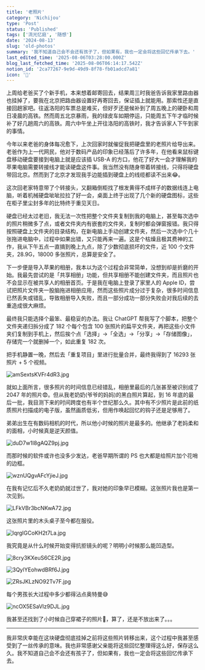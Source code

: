 ```yaml
---
title: '老照片'
category: 'Nichijou'
type: 'Post'
status: 'Published'
tags: ['流光忆庭', '随想']
date: '2024-08-13'
slug: 'old-photos'
summary: '我不知道自己会不会还有孩子了，但如果有，我也一定会将这些回忆传承下去。'
last_edited_time: '2025-08-06T03:28:00.000Z'
blog_last_fetched_time: '2025-08-06T06:14:17.542Z'
notion_id: '2ca77267-9e9d-49d9-8f78-fb01adcd7a81'
icon: '🏑'
---
```


上周给老爸买了个新手机，本来想着邮寄回去，结果周三时我爸告诉我家里路由器也挂掉了，要我在北京把路由器设置好再寄回去，保证插上就能用。那索性还是直接回趟家吧。往返洛阳的车票总是难买，但好歹还是候补到了周五晚上的硬卧和周日凌晨的高铁。然而周五北京暴雨，我的绿皮车如期停运，只能周五下午才临时候补了好几趟周六的高铁。周六中午坐上开往洛阳的高铁时，我才告诉家人下午到家的事情。

今年以来老爸的身体每况愈下，上次回家时就催促我把硬盘里的老照片给导出来。老爸作为上一代网民，他对于数码产品的印象已经落后了许多年，在他看来鼠标键盘移动硬盘要接到电脑上就是应该插 USB-A 的方口，他花了好大一会才理解我的苹果电脑需要转接线才能读硬盘这件事。我当然没有随身带着转接线，只得将硬盘带回北京。然而到了北京才发现我手边能插到硬盘上的线缆都读不出来😂。

这次回老家特意带了个转接头，又翻箱倒柜找了根发黄得不成样子的数据线连上电脑，听着机械硬盘呲呲拉拉了好一会，桌面上终于出现了几个新的硬盘图标，这些在柜子里尘封多年的比特终于重见天日。

硬盘已经太过老旧，我无法一次性把整个文件夹复制到我的电脑上，甚至每次选中的照片稍微多了点，或者文件夹内有嵌套的文件夹，复制时都会弹窗报错。我只得按照硬盘上文件夹的目录结构，在新电脑上手动创建文件夹，然后一次选中个几十张拖进电脑中，过程中如果出错，又只能再来一遍。这是个枯燥且极其费神的工作，我从下午五点一直搞到晚上九点，除了少数彻底损坏的文件，近 100 个文件夹，28.9G，18000 多张照片，总算是安全了。

下一步便是导入苹果的相册，我本以为这个过程会非常简单，没想到却是折磨的开始。我最先尝试的是「共享相册」功能，但共享相册不能创建文件夹，而且照片也不会显示在被共享人的相册首页。于是我在电脑上登录了家里人的 Apple ID，尝试把照片文件夹一股脑拖进相册应用，然而这些照片成分过于复杂，很多时间信息已然丢失或错乱，导致相册导入失败，而且一部分成功一部分失败会对我后续的去重造成很大麻烦。

最终我只能选择个最笨、最稳妥的办法。我让 ChatGPT 帮我写了个脚本，把整个文件夹递归拆分成了 182 个每个包含 100 张照片的扁平文件夹，再把这些小文件夹们复制到手机上，然后挨个点「选择」→「全选」→「分享」→「存储图像」，存储完一个就删掉一个，如此重复 182 次。

把手机静置一晚，然后去「重复项目」里进行批量合并，最终我得到了 16293 张照片 + 5 个视频。

![amSextsKVFr4dR3.jpg](https://cdn.sa.net/2024/08/13/amSextsKVFr4dR3.jpg)

就如上面所言，很多照片的时间信息已经错乱，相册里最后的几张甚至被识别成了 2047 年的照片😨。但从我老奶奶(爷爷的妈妈)的黑白照片算起，到 16 年底的最后一批，我目测下来的时间跨度也有半个世纪那么久。其中有不少照片是此前的纸质照片扫描成的电子版，虽然画质低劣，但用作唤起回忆的钩子还是足够用了。

弟弟出生在有数码相机的时代，所以他小时候的照片是最多的。他继承了老妈柔和的面相，小时候真是逆天颜值。

![duD7w1I8gAQZ9pj.jpg](https://cdn.sa.net/2024/08/13/duD7w1I8gAQZ9pj.jpg)

而那时候的软件或许也没多少发达，老爸早期所谓的 PS 也大都是给照片加个花哨的边框。

![wznUQgvAFcYjieJ.jpg](https://cdn.sa.net/2024/08/13/wznUQgvAFcYjieJ.jpg)

在我有记忆后不久老奶奶就过世了，我对她的印象早已模糊。这张照片我也是第一次见到。

![LFkVBr3bcNKwA72.jpg](https://cdn.sa.net/2024/08/13/LFkVBr3bcNKwA72.jpg)

这张照片里的木头桌子至今都在服役。

![lqrgIGCoKH2t7La.jpg](https://cdn.sa.net/2024/08/13/lqrgIGCoKH2t7La.jpg)

我究竟是从什么时候开始变得抗拒镜头的呢？明明小时候那么能凹造型。

![8cry3KXeuS6CE2R.jpg](https://cdn.sa.net/2024/08/13/8cry3KXeuS6CE2R.jpg)

![3QylYEohwdBRf6J.jpg](https://cdn.sa.net/2024/08/13/3QylYEohwdBRf6J.jpg)

![ZRsJKLzNO92Tv7F.jpg](https://cdn.sa.net/2024/08/13/ZRsJKLzNO92Tv7F.jpg)

每个男孩长大过程中多少都得沾点奥特曼😅

![ncOX5ESaVIz9DJL.jpg](https://cdn.sa.net/2024/08/13/ncOX5ESaVIz9DJL.jpg)

我甚至还找到了小时候自己穿裙子的照片🌚，算了，还是不放出来了。。。

---

我非常庆幸能在这块硬盘彻底挂掉之前将这些照片转移出来，这个过程中我甚至感受到了一丝传承的意味。我也非常感谢父亲能将这些回忆整理得这么好，保存这么久。我不知道自己会不会还有孩子了，但如果有，我也一定会将这些回忆传承下去。
